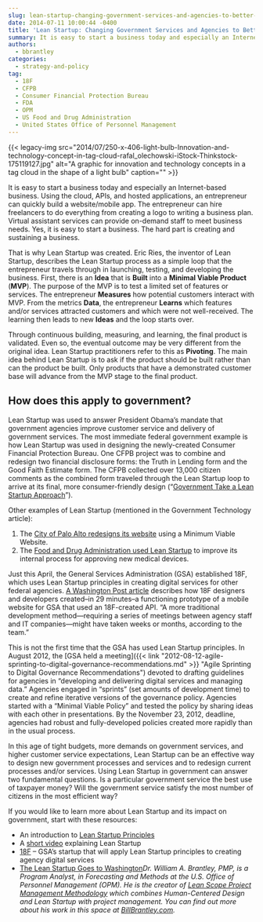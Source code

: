 ```yaml
---
slug: lean-startup-changing-government-services-and-agencies-to-better-serve-the-citizens
date: 2014-07-11 10:00:44 -0400
title: 'Lean Startup: Changing Government Services and Agencies to Better Serve the Citizens'
summary: It is easy to start a business today and especially an Internet-based business. Using the cloud, APIs, and hosted applications, an entrepreneur can quickly build a website/mobile app. The entrepreneur can hire freelancers to do everything from creating a logo to writing a business plan. Virtual assistant services can provide on-demand staff to meet business
authors:
  - bbrantley
categories:
  - strategy-and-policy
tag:
  - 18F
  - CFPB
  - Consumer Financial Protection Bureau
  - FDA
  - OPM
  - US Food and Drug Administration
  - United States Office of Personnel Management
---
```


{{< legacy-img src="2014/07/250-x-406-light-bulb-Innovation-and-technology-concept-in-tag-cloud-rafal_olechowski-iStock-Thinkstock-175119127.jpg" alt="A graphic for innovation and technology concepts in a tag cloud in the shape of a light bulb" caption="" >}} 

It is easy to start a business today and especially an Internet-based business. Using the cloud, APIs, and hosted applications, an entrepreneur can quickly build a website/mobile app. The entrepreneur can hire freelancers to do everything from creating a logo to writing a business plan. Virtual assistant services can provide on-demand staff to meet business needs. Yes, it is easy to start a business. The hard part is creating and sustaining a business.

That is why Lean Startup was created. Eric Ries, the inventor of Lean Startup, describes the Lean Startup process as a simple loop that the entrepreneur travels through in launching, testing, and developing the business. First, there is an **Idea** that is **Built** into a **Minimal Viable Product** (**MVP**). The purpose of the MVP is to test a limited set of features or services. The entrepreneur **Measures** how potential customers interact with MVP. From the metrics **Data**, the entrepreneur **Learns** which features and/or services attracted customers and which were not well-received. The learning then leads to new **Ideas** and the loop starts over.

Through continuous building, measuring, and learning, the final product is validated. Even so, the eventual outcome may be very different from the original idea. Lean Startup practitioners refer to this as **Pivoting**. The main idea behind Lean Startup is to ask if the product should be built rather than can the product be built. Only products that have a demonstrated customer base will advance from the MVP stage to the final product.

## How does this apply to government?

Lean Startup was used to answer President Obama’s mandate that government agencies improve customer service and delivery of government services. The most immediate federal government example is how Lean Startup was used in designing the newly-created Consumer Financial Protection Bureau. One CFPB project was to combine and redesign two financial disclosure forms: the Truth in Lending form and the Good Faith Estimate form. The CFPB collected over 13,000 citizen comments as the combined form traveled through the Lean Startup loop to arrive at its final, more consumer-friendly design (“[Government Take a Lean Startup Approach](http://www.govtech.com/pcio/Governments-Take-a-Lean-Startup-Approach.html)”).

Other examples of Lean Startup (mentioned in the Government Technology article):

  1. The [City of Palo Alto redesigns its website](http://www.mercurynews.com/ci_21099939/palo-alto-flips-switch-redesigned-website) using a Minimum Viable Website.
  2. The [Food and Drug Administration used Lean Startup](http://www.fda.gov/NewsEvents/Newsroom/PressAnnouncements/ucm240418.htm) to improve its internal process for approving new medical devices.

Just this April, the General Services Administration (GSA) established 18F, which uses Lean Startup principles in creating digital services for other federal agencies. [A Washington Post article](http://www.washingtonpost.com/business/on-it/meet-18f-the-gsas-bid-to-change-federal-it/2014/04/18/a9b58db8-c4d3-11e3-b195-dd0c1174052c_story.html) describes how 18F designers and developers created–in 29 minutes–a functioning prototype of a mobile website for GSA that used an 18F-created API. “A more traditional development method—requiring a series of meetings between agency staff and IT companies—might have taken weeks or months, according to the team.”

This is not the first time that the GSA has used Lean Startup principles. In August 2012, the [GSA held a meeting]({{< link "2012-08-12-agile-sprinting-to-digital-governance-recommendations.md" >}} "Agile Sprinting to Digital Governance Recommendations") devoted to drafting guidelines for agencies in “developing and delivering digital services and managing data.” Agencies engaged in “sprints” (set amounts of development time) to create and refine iterative versions of the governance policy. Agencies started with a “Minimal Viable Policy” and tested the policy by sharing ideas with each other in presentations. By the November 23, 2012, deadline, agencies had robust and fully-developed policies created more rapidly than in the usual process.

In this age of tight budgets, more demands on government services, and higher customer service expectations, Lean Startup can be an effective way to design new government processes and services and to redesign current processes and/or services. Using Lean Startup in government can answer two fundamental questions. Is a particular government service the best use of taxpayer money? Will the government service satisfy the most number of citizens in the most efficient way?

If you would like to learn more about Lean Startup and its impact on government, start with these resources:

  * An introduction to [Lean Startup Principles](http://www.theleanstartup.com/principles "Lean Startup Principles")
  * A [short video](http://www.youtube.com/watch?v=_a3s0IXSuxY) explaining Lean Startup
  * [18F](http://18f.gsa.gov) – GSA’s startup that will apply Lean Startup principles to creating agency digital services
  * [The Lean Startup Goes to Washington](http://www.ssireview.org/blog/entry/the_lean_startup_goes_to_washington "The Lean Startup Goes to Washington")_Dr. William A. Brantley, PMP, is a Program Analyst, in Forecasting and Methods at the U.S. Office of Personnel Management (OPM). He is the creator of [Lean Scope Project Management Methodology](http://www.billbrantley.com/video-briefing-on-lean-scope-project-management) which combines Human-Centered Design and Lean Startup with project management. You can find out more about his work in this space at [BillBrantley.com](http://www.BillBrantley.com "Bill Brantley")._